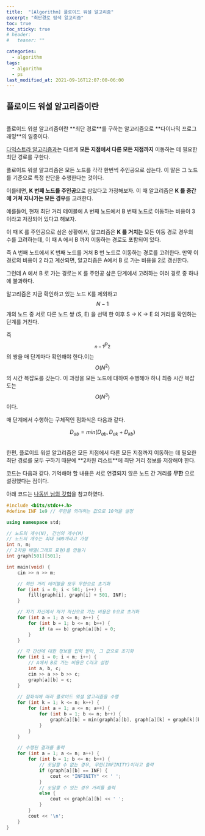 ```yaml
---
title:  "[Algorithm] 플로이드 워셜 알고리즘"
excerpt: "최단경로 탐색 알고리즘"
toc: true
toc_sticky: true
# header:
#   teaser: ""

categories:
  - algorithm
tags:
  - algorithm
  - ps
last_modified_at: 2021-09-16T12:07:00-06:00
---
```


## 플로이드 워셜 알고리즘이란

<br/>
플로이드 워셜 알고리즘이란 **최단 경로**를 구하는 알고리즘으로 **다이나믹 프로그래밍**의 일종이다.

[다익스트라 알고리즘과](https://y00njaekim.github.io/algorithm/%EB%8B%A4%EC%9D%B5%EC%8A%A4%ED%8A%B8%EB%9D%BC/)는 다르게 **모든 지점에서 다른 모든 지점까지** 이동하는 데 필요한 최단 경로를 구한다.

플로이드 워셜 알고리즘은 모든 노드를 각각 한번씩 주인공으로 삼는다. 이 말은 그 노드를 기준으로 특정 판단을 수행한다는 것이다.

이를테면, **K 번째 노드를 주인공**으로 삼았다고 가정해보자. 이 때 알고리즘은 **K 를 중간에 거쳐 지나가는 모든 경우**를 고려한다.

예를들어, 현재 최단 거리 테이블에 A 번째 노드에서 B 번째 노드로 이동하는 비용이 3이라고 저장되어 있다고 해보자.

이 때 K 를 주인공으로 삼은 상황에서, 알고리즘은 **K 를 거치는** 모든 이동 경로 경우의 수를 고려하는데, 이 때 A 에서 B 까지 이동하는 경로도 포함되어 있다.

즉 A 번째 노드에서 K 번째 노드를 거쳐 B 번 노드로 이동하는 경로를 고려한다. 만약 이 경로의 비용이 2 라고 계산되면, 알고리즘은 A에서 B 로 가는 비용을 2로 갱신한다.

그런데 A 에서 B 로 가는 경로는 K 를 주인공 삼은 단계에서 고려하는 여러 경로 중 하나에 불과하다.

알고리즘은 지금 확인하고 있는 노드 K를 제외하고 $$N-1$$ 개의 노드 중 서로 다른 노드 쌍 (S, E) 을 선택 한 이후 S -> K -> E 의 거리를 확인하는 단계를 거친다.

즉 $$_{n-1}P_2$$ 의 쌍을 매 단계마다 확인해야 한다.이는 $$O(N^2)$$ 의 시간 복잡도를 갖는다. 이 과정을 모든 노드에 대하여 수행해야 하니 최종 시간 복잡도는 $$O(N^3)$$ 이다.

매 단계에서 수행하는 구체적인 점화식은 다음과 같다.


$$
D_{ab} = min(D_{ab}, D_{ak} + D_{kb})
$$

<br/>
한편, 플로이드 워셜 알고리즘은 모든 지점에서 다른 모든 지점까지 이동하는 데 필요한 최단 경로를 모두 구하기 때문에 **2차원 리스트**에 최단 거리 정보를 저장해야 한다.



코드는 다음과 같다.
기억해야 할 내용은 서로 연결되지 않은 노드 간 거리를 **무한** 으로 설정했다는 점이다.

아래 코드는 [나동빈 님의 깃헙](https://github.com/ndb796/python-for-coding-test/blob/master/9/3.cpp)을 참고하였다.

```cpp
#include <bits/stdc++.h>
#define INF 1e9 // 무한을 의미하는 값으로 10억을 설정

using namespace std;

// 노드의 개수(N), 간선의 개수(M)
// 노드의 개수는 최대 500개라고 가정
int n, m;
// 2차원 배열(그래프 표현)를 만들기
int graph[501][501];

int main(void) {
    cin >> n >> m;

    // 최단 거리 테이블을 모두 무한으로 초기화
    for (int i = 0; i < 501; i++) {
        fill(graph[i], graph[i] + 501, INF);
    }

    // 자기 자신에서 자기 자신으로 가는 비용은 0으로 초기화
    for (int a = 1; a <= n; a++) {
        for (int b = 1; b <= n; b++) {
            if (a == b) graph[a][b] = 0;
        }
    }

    // 각 간선에 대한 정보를 입력 받아, 그 값으로 초기화
    for (int i = 0; i < m; i++) {
        // A에서 B로 가는 비용은 C라고 설정
        int a, b, c;
        cin >> a >> b >> c;
        graph[a][b] = c;
    }
    
    // 점화식에 따라 플로이드 워셜 알고리즘을 수행
    for (int k = 1; k <= n; k++) {
        for (int a = 1; a <= n; a++) {
            for (int b = 1; b <= n; b++) {
                graph[a][b] = min(graph[a][b], graph[a][k] + graph[k][b]);
            }
        }
    }

    // 수행된 결과를 출력
    for (int a = 1; a <= n; a++) {
        for (int b = 1; b <= n; b++) {
            // 도달할 수 없는 경우, 무한(INFINITY)이라고 출력
            if (graph[a][b] == INF) {
                cout << "INFINITY" << ' ';
            }
            // 도달할 수 있는 경우 거리를 출력
            else {
                cout << graph[a][b] << ' ';
            }
        }
        cout << '\n';
    }
}
```

